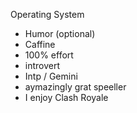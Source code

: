 Operating System
- Humor (optional) 
- Caffine
- 100% effort
- introvert
- Intp / Gemini 
- aymazingly grat speeller
- I enjoy Clash Royale

